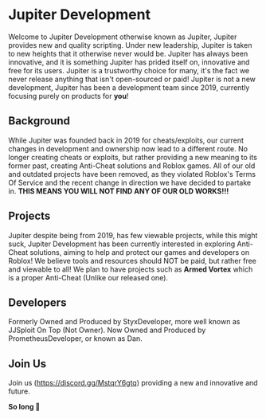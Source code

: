 # Jupiter Development
Welcome to Jupiter Development otherwise known as Jupiter, Jupiter provides new and quality scripting. Under new leadership, Jupiter is taken to new heights that it otherwise never would be. Jupiter has always been innovative, and it is something Jupiter has prided itself on, innovative and free for its users. Jupiter is a trustworthy choice for many, it's the fact we never release anything that isn't open-sourced or paid! Jupiter is not a new development, Jupiter has been a development team since 2019, currently focusing purely on products for **you**!

## Background
While Jupiter was founded back in 2019 for cheats/exploits, our current changes in development and ownership now lead to a different route. No longer creating cheats or exploits, but rather providing a new meaning to its former past, creating Anti-Cheat solutions and Roblox games. All of our old and outdated projects have been removed, as they violated Roblox's Terms Of Service and the recent change in direction we have decided to partake in. **THIS MEANS YOU WILL NOT FIND ANY OF OUR OLD WORKS!!!**

## Projects
Jupiter despite being from 2019, has few viewable projects, while this might suck, Jupiter Development has been currently interested in exploring Anti-Cheat solutions, aiming to help and protect our games and developers on Roblox! We believe tools and resources should NOT be paid, but rather free and viewable to all!
We plan to have projects such as **Armed Vortex** which is a proper Anti-Cheat (Unlike our released one). 

## Developers
Formerly Owned and Produced by StyxDeveloper, more well known as JJSploit On Top (Not Owner).
Now Owned and Produced by PrometheusDeveloper, or known as Dan. 

## Join Us
Join us (https://discord.gg/MstqrY6gtq) providing a new and innovative and future. 

**So long 👋**
